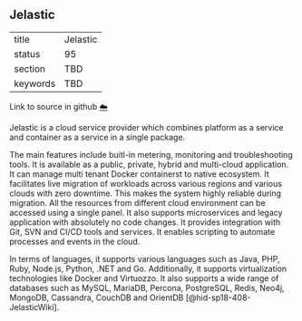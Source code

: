 ## Jelastic


|          |          |
| -------- | -------- |
| title    | Jelastic |
| status   | 95       |
| section  | TBD      |
| keywords | TBD      |

Link to source in github [:cloud:](https://github.com/cloudmesh/technologies/blob/master/chapters/incomming/abstract-Jelastic.md)



Jelastic is a cloud service provider which combines platform as a
service and container as a service in a single package.

The main features include buitl-in metering, monitoring and
troubleshooting tools. It is available as a public, private, hybrid and
multi-cloud application. It can manage multi tenant Docker containerst
to native ecosystem. It facilitates live migration of workloads across
various regions and various clouds with zero downtime. This makes the
system highly reliable during migration. All the resources from
different cloud environment can be accessed using a single panel. It
also supports microservices and legacy application with absolutely no
code changes. It provides integration with Git, SVN and CI/CD tools and
services. It enables scripting to automate processes and events in the
cloud.

In terms of languages, it supports various languages such as Java, PHP,
Ruby, Node.js, Python, .NET and Go. Additionally, it supports
virtualization technologies like Docker and Virtuozzo. It also supports
a wide range of databases such as MySQL, MariaDB, Percona, PostgreSQL,
Redis, Neo4j, MongoDB, Cassandra, CouchDB and
OrientDB [@hid-sp18-408-JelasticWiki].
